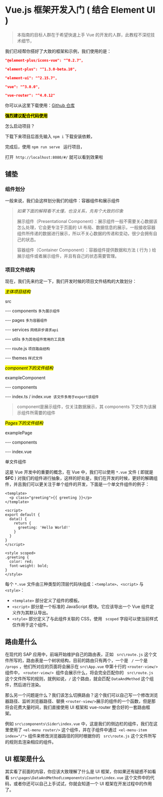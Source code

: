 # Vue.js 框架开发入门 ( 结合 Element UI ) 

> 本指南的目标人群在于希望快速上手 Vue 的开发的人群，此教程不深挖技术细节，

我们已经帮你搭好了大致的框架和示例，我们使用的是：

```json
"@element-plus/icons-vue": "^0.2.7",

"element-plus": "^1.3.0-beta.10",

"element-ui": "^2.15.7",

"vue": "^3.0.0",

"vue-router": "^4.0.12"
```

你可以从这里下载使用：[Github 仓库](https://github.com/NateYip/StartUpForVue)

<mark>**强烈建议配合代码使用**</mark>

怎么启动项目？

下载下来项目后首先输入 `npm i` 下载安装依赖，

完成后，使用 `npm run serve ` 运行项目，

打开` http://localhost:8080/#/` 就可以看到效果啦



## 铺垫

### 组件划分

一般来说，我们会这样划分我们的组件：容器组件和展示组件

> *如果下面的解释看不太懂，也没关系，先有个大致的印象*
>
> 展示组件（Presentational Component）：展示组件一般不需要关心数据该怎么处理，它会更专注于页面的 UI 布局、数据信息的展示，一般接收容器组件所传递的数据进行展示，所以不关心数据的传递和变动，很少会拥有自己的状态。
>
> 容器组件（Container Component）：容器组件提供数据和方法 ( 行为 ) 给展示组件或者展示组件，并且有自己的状态需要管理。

### 项目文件结构

现在，我们先来约定一下，我们开发时候的项目文件结构的大致划分：

*<mark>主体项目结构</mark>*

src

--- components   `多为展示组件`

--- pages   `多为容器组件`  

--- services   `网络异步请求api`

--- utils   `多为其他组件常用的工具类`

--- route.js   `项目路由结构`

--- themes   `样式文件`



*<mark>component下的文件结构</mark>*

exampleComponent

--- components  

--- index.ts / index.vue` 该文件多用于export该组件`

> component是展示组件，仅关注数据展示，其 components 下文件为该展示组件所需要的组件



*<mark>Pages下的文件结构</mark>*

examplePage

--- components

--- index.vue

单文件组件

这是 Vue 开发中的重要的概念，在 Vue 中，我们可以使用 `*.vue` 文件  (  即就是**SFC** ) 对我们的组件进行抽象，这样的好处是，我们在开发的时候，更好的解耦组件，并且我们可以更关注于单个组件的开发，下面是一个单文件组件的例子：

```vue
<template>
  <p class="greeting">{{ greeting }}</p>
</template>

<script>
export default {
  data() {
    return {
      greeting: 'Hello World!'
    }
  }
}
</script>

<style scoped>
.greeting {
  color: red;
  font-weight: bold;
}
</style>
```

每个 `*.vue` 文件由三种类型的顶层代码块组成：`<template>`、`<script>` 与 `<style>`：

- `<template>` 部分定义了组件的模板。
- `<script>` 部分是一个标准的 JavaScript 模块。它应该导出一个 Vue 组件定义作为其默认导出。
- `<style>` 部分定义了与此组件关联的 CSS，使用 ` scoped` 字段可以使当前样式仅作用于这个组件。



## 路由是什么

在现代的 SAP 应用中，前端开始维护自己的路由表，正如 ` src\route.js` 这个文件所写的，路由表是一个树状结构，目前的路由只有两个，一个是 ` /` 一个是 `/props` ，他们所对应的页面将会展示在 `src\App.vue` 中第十行的 `<router-view/> `组件中， `<router-view/> `组件会展示什么，将会完全匹配你的  ` src\route.js` 这个文件所写的规则，就例如说，`/` 这个路由，就会匹配 `DataAndMethod` 这个组件，然后进行渲染。

那么另一个问题是什么？我们该怎么切换路由？这个我们可以自己写一个修改浏览器路径、监听浏览器路径、替换  `<router-view/>`展示的组件的一个函数，但是那将会花费大量时间，我们直接使用 UI 框架和 vue-router 整合好的一套路由框架。

例如 `src\components\Sider\index.vue` 中，这是我们的侧边栏的组件，我们在这里使用了 `<el-menu router/>` 这个组件，并在子组件中通过` <el-menu-item index="/">` 组件来修改浏览器路径的同时根据你的 ` src\route.js` 这个文件所写的规则去渲染相应的组件。



## UI 框架是什么

其实看了前面的内容，你应该大致理解了什么是 UI 框架，你如果还有疑惑不如看看 `src\pages\DataAndMethod\components\Counter\index.vue` 这个文件中的代码，或者你还可以自己上手试试，你就会知道一个 UI 框架在开发过程中的作用了。